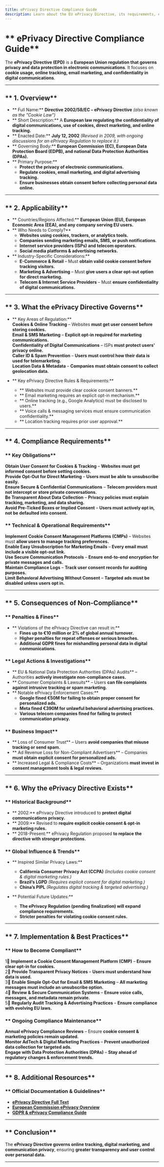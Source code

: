 ```yaml
---
title: ePrivacy Directive Compliance Guide
description: Learn about the EU ePrivacy Directive, its requirements, enforcement, and best practices for electronic communications privacy.
---
```


# ** ePrivacy Directive Compliance Guide**  
The **ePrivacy Directive (EPD)** is a **European Union regulation that governs privacy and data protection in electronic communications**. It focuses on **cookie usage, online tracking, email marketing, and confidentiality in digital communications**.

---

## ** 1. Overview**
- ** Full Name:** **Directive 2002/58/EC – ePrivacy Directive** *(also known as the "Cookie Law")*  
- ** Short Description:** A **European law regulating the confidentiality of digital communications, use of cookies, direct marketing, and online tracking.**  
- ** Enacted Date:** **July 12, 2002** *(Revised in 2009, with ongoing discussions for an ePrivacy Regulation to replace it.)*  
- ** Governing Body:** **European Commission (EC), European Data Protection Board (EDPB), and national Data Protection Authorities (DPAs).**  
- ** Primary Purpose:**  
  - **Protect the privacy of electronic communications.**  
  - **Regulate cookies, email marketing, and digital advertising tracking.**  
  - **Ensure businesses obtain consent before collecting personal data online.**  

---

## ** 2. Applicability**
- ** Countries/Regions Affected:** **European Union (EU), European Economic Area (EEA), and any company serving EU users.**  
- ** Who Needs to Comply?**  
  - **Websites using cookies, trackers, or analytics tools.**  
  - **Companies sending marketing emails, SMS, or push notifications.**  
  - **Internet service providers (ISPs) and telecom operators.**  
  - **Social media platforms & advertising networks.**  
- ** Industry-Specific Considerations:**  
  - **E-Commerce & Retail** – Must **obtain valid cookie consent before tracking visitors.**  
  - **Marketing & Advertising** – Must **give users a clear opt-out option for direct marketing.**  
  - **Telecom & Internet Service Providers** – Must **ensure confidentiality of digital communications.**  

---

## ** 3. What the ePrivacy Directive Governs**
- ** Key Areas of Regulation:**  
   **Cookies & Online Tracking** – Websites **must get user consent before storing cookies.**  
   **Email & SMS Marketing** – **Explicit opt-in required for marketing communications.**  
   **Confidentiality of Digital Communications** – ISPs **must protect users' privacy online.**  
   **Caller ID & Spam Prevention** – **Users must control how their data is used for telemarketing.**  
   **Location Data & Metadata** – **Companies must obtain consent to collect geolocation data.**  

- ** Key ePrivacy Directive Rules & Requirements:**  
  - ** Websites must provide clear cookie consent banners.**  
  - ** Email marketing requires an explicit opt-in mechanism.**  
  - ** Online tracking (e.g., Google Analytics) must be disclosed to users.**  
  - ** Voice calls & messaging services must ensure communication confidentiality.**  
  - ** Location tracking requires prior user approval.**  

---

## ** 4. Compliance Requirements**
### ** Key Obligations**
 **Obtain User Consent for Cookies & Tracking** – **Websites must get informed consent before setting cookies.**  
 **Provide Opt-Out for Direct Marketing** – **Users must be able to unsubscribe easily.**  
 **Ensure Secure & Confidential Communications** – **Telecom providers must not intercept or store private conversations.**  
 **Be Transparent About Data Collection** – **Privacy policies must explain tracking, marketing, and data sharing.**  
 **Avoid Pre-Ticked Boxes or Implied Consent** – **Users must actively opt in, not be defaulted into consent.**  

### ** Technical & Operational Requirements**
 **Implement Cookie Consent Management Platforms (CMPs)** – Websites must **allow users to manage tracking preferences.**  
 **Enable Easy Unsubscription for Marketing Emails** – **Every email must include a visible opt-out link.**  
 **Use Secure Communication Protocols** – **Ensure end-to-end encryption for private messages and calls.**  
 **Maintain Compliance Logs** – **Track user consent records for auditing purposes.**  
 **Limit Behavioral Advertising Without Consent** – **Targeted ads must be disabled unless users opt in.**  

---

## ** 5. Consequences of Non-Compliance**
### ** Penalties & Fines**
- ** Violations of the ePrivacy Directive can result in:**  
  - **Fines up to €10 million or 2% of global annual turnover.**  
  - **Higher penalties for repeat offenses or serious breaches.**  
  - **Additional GDPR fines for mishandling personal data in digital communications.**  

### ** Legal Actions & Investigations**
- ** EU & National Data Protection Authorities (DPAs) Audits** – Authorities **actively investigate non-compliance cases.**  
- ** Consumer Complaints & Lawsuits** – Users **can file complaints against intrusive tracking or spam marketing.**  
- ** Notable ePrivacy Enforcement Cases:**  
  - **Google fined €50M for failing to obtain proper consent for personalized ads.**  
  - **Meta fined €390M for unlawful behavioral advertising practices.**  
  - **Various telecom companies fined for failing to protect communication privacy.**  

### ** Business Impact**
- ** Loss of Consumer Trust** – Users **avoid companies that misuse tracking or send spam.**  
- ** Ad Revenue Loss for Non-Compliant Advertisers** – Companies **must obtain explicit consent for personalized ads.**  
- ** Increased Legal & Compliance Costs** – Organizations **must invest in consent management tools & legal reviews.**  

---

## ** 6. Why the ePrivacy Directive Exists**
### ** Historical Background**
- ** 2002:** ePrivacy Directive introduced to **protect digital communications privacy.**  
- ** 2009:** Revised to **require explicit cookie consent & opt-in marketing rules.**  
- ** 2018-Present:** ePrivacy Regulation proposed **to replace the directive with stronger protections.**  

### ** Global Influence & Trends**
- ** Inspired Similar Privacy Laws:**  
  - **California Consumer Privacy Act (CCPA)** *(Includes cookie consent & digital marketing rules.)*  
  - **Brazil’s LGPD** *(Requires explicit consent for digital marketing.)*  
  - **China’s PIPL** *(Regulates digital tracking & targeted advertising.)*  

- ** Potential Future Updates:**  
  - **The ePrivacy Regulation (pending finalization) will expand compliance requirements.**  
  - **Stricter penalties for violating cookie consent rules.**  

---

## ** 7. Implementation & Best Practices**
### ** How to Become Compliant**
1⃣ **Implement a Cookie Consent Management Platform (CMP)** – **Ensure clear opt-in for cookies.**  
2⃣ **Provide Transparent Privacy Notices** – **Users must understand how data is used.**  
3⃣ **Enable Simple Opt-Out for Email & SMS Marketing** – **All marketing messages must include an unsubscribe option.**  
4⃣ **Review & Secure Communication Systems** – **Ensure voice calls, messages, and metadata remain private.**  
5⃣ **Regularly Audit Tracking & Advertising Practices** – **Ensure compliance with evolving EU laws.**  

### ** Ongoing Compliance Maintenance**
 **Annual ePrivacy Compliance Reviews** – Ensure **cookie consent & marketing policies remain updated.**  
 **Monitor AdTech & Digital Marketing Practices** – **Prevent unauthorized data collection for targeted ads.**  
 **Engage with Data Protection Authorities (DPAs)** – **Stay ahead of regulatory changes & enforcement trends.**  

---

## ** 8. Additional Resources**
### ** Official Documentation & Guidelines**
- **[ ePrivacy Directive Full Text](https://eur-lex.europa.eu/eli/dir/2002/58/oj)**  
- **[ European Commission ePrivacy Overview](https://digital-strategy.ec.europa.eu/en/policies/eprivacy-regulation)**  
- **[ GDPR & ePrivacy Compliance Guide](https://gdpr.eu/cookies/)**  

---

## ** Conclusion**
The **ePrivacy Directive governs online tracking, digital marketing, and communication privacy**, ensuring **greater transparency and user control over personal data.**  

---
